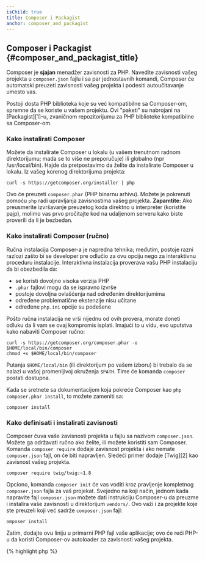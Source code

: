 ```yaml
---
isChild: true
title: Composer i Packagist
anchor: composer_and_packagist
---
```


## Composer i Packagist {#composer_and_packagist_title}

Composer je **sjajan** menadžer zavisnosti za PHP. Navedite zavisnosti vašeg projekta u `composer.json` fajlu i sa par
jednostavnih komandi, Composer će automatski preuzeti zavisnosti vašeg projekta i podesiti autoučitavanje umesto vas.

Postoji dosta PHP biblioteka koje su već kompatibilne sa Composer-om, spremne da se koriste u vašem projektu. Ovi
"paketi" su nabrojani na [Packagist][1]-u, zvaničnom repozitorijumu za PHP biblioteke kompatibilne sa Composer-om.

### Kako instalirati Composer

Možete da instalirate Composer u lokalu (u vašem trenutnom radnom direktorijumu; mada se to više ne preporučuje) ili
globalno (npr /usr/local/bin). Hajde da pretpostavimo da želite da instalirate Composer u lokalu. Iz vašeg korenog
direktorijuma projekta:

    curl -s https://getcomposer.org/installer | php

Ovo će preuzeti `composer.phar` (PHP binarnu arhivu). Možete je pokrenuti pomoću `php` radi upravljanja zavisnostima
vašeg projekta. <strong>Zapamtite:</strong> Ako preusmerite izvršavanje preuzetog koda direktno u interpreter (koristite pajp),
molimo vas prvo pročitajte kod na udaljenom serveru kako biste proverili da li je bezbedan.

### Kako instalirati Composer (ručno)

Ručna instalacija Composer-a je napredna tehnika; međutim, postoje razni razlozi zašto bi se developer pre odlučio za
ovu opciju nego za interaktivnu proceduru instalacije. Interaktivna instalacija proverava vašu PHP instalaciju da bi
obezbedila da:

- se koristi dovoljno visoka verzija PHP
- `.phar` fajlovi mogu da se ispravno izvrše
- postoje dovoljna ovlašćenja nad određenim direktorijumima
- određene problematične ekstenzije nisu učitane
- određene `php.ini` opcije su podešene

Pošto ručna instalacija ne vrši nijednu od ovih provera, morate doneti odluku da li vam se ovaj kompromis isplati.
Imajući to u vidu, evo uputstva kako nabaviti Composer ručno:

    curl -s https://getcomposer.org/composer.phar -o $HOME/local/bin/composer
    chmod +x $HOME/local/bin/composer

Putanja `$HOME/local/bin` (ili direktorijum po vašem izboru) bi trebalo da se nalazi u vašoj promenljivoj okruženja
`$PATH`. Time će komanda `composer` postati dostupna.

Kada se sretnete sa dokumentacijom koja pokreće Composer kao `php composer.phar install`, to možete zameniti sa:

    composer install

### Kako definisati i instalirati zavisnosti

Composer čuva vaše zavisnosti projekta u fajlu sa nazivom `composer.json`. Možete ga održavati ručno ako želite, ili
možete koristiti sam Composer. Komanda `composer require` dodaje zavisnost projekta i ako nemate
`composer.json` fajl, on će biti napravljen. Sledeći primer dodaje [Twig][2] kao zavisnost vašeg projekta.

    composer require twig/twig:~1.8

Opciono, komanda `composer init` će vas voditi kroz pravljenje kompletnog `composer.json` fajla za vaš
projekat. Svejedno na koji način, jednom kada napravite fajl `composer.json` možete dati instrukciju Composer-u da
preuzme i instalira vaše zavisnosti u direktorijum `vendors/`. Ovo važi i za projekte koje ste preuzeli koji već sadrže
`composer.json` fajl:

    omposer install

Zatim, dodajte ovu liniju u primarni PHP fajl vaše aplikacije; ovo će reći PHP-u da koristi Composer-ov autoloader za
zavisnosti vašeg projekta.

{% highlight php %}
<?php
require 'vendor/autoload.php';
{% endhighlight %}

Sada možete koristiti vaše zavisnosti projekta, i one će se po zahtevu automatski učitati.

### Ažuriranje vaših zavisnosti

Composer kreira fajl `composer.lock` koji čuva tačnu verziju svakog paketa koji je preuzeo kada ste prvi put pokrenenuli
`php composer.phar install`. AKo delite vaš projekat sa drugim programerima a fajl `composer.lock` je deo vaše
distribucije, kada oni pokrenu `php composer.phar install` dobiće iste verzije kao i vi. Da biste ažurirali vaše
zavisnosti, pokrenite `php composer.phar update`.

Ovo je najkorisnije kada fleksibilno definišete zahteve verzije. Na primer, zahtev verzije ~1.8 znači "sve što je novije
od verzije 1.8.0, ali manje od 2.0.x-dev". Možete takođe koristiti i `*` magični karakter kao u `1.8.*`. Sada će
Composer-ova `php composer.phar update` komanda ažurirati sve vaše zavisnosti na najnoviju verziju koja odgovara
ograničenjima koja ste definisali.

### Obaveštenja o update-ima

Da biste dobili obaveštenja o novim objavljenim verzijama možete se prijaviti na [VersionEye][3], web servis
koji može da posmatra vaše GitHub ili BitBucket naloge za fajlovima `composer.json` i da vam šalje mejlove sa
novim verzijama paketa.

### Proveravanje vaših zavisnosti sa aspekta sigurnosti

[Security Advisories Checker][3] je web servis i alat koji se izvršava sa komandne linije, oba će pregledati vaš
`composer.lock` fajl i obavestiti vas ako je potrebno da ažurirate bilo koju od vaših zavisnosti.

* [Naučite više o Composer-u][4]

[1]: http://packagist.org/
[2]: http://twig.sensiolabs.org
[3]: https://www.versioneye.com/
[4]: https://security.sensiolabs.org/
[5]: http://getcomposer.org/doc/00-intro.md

